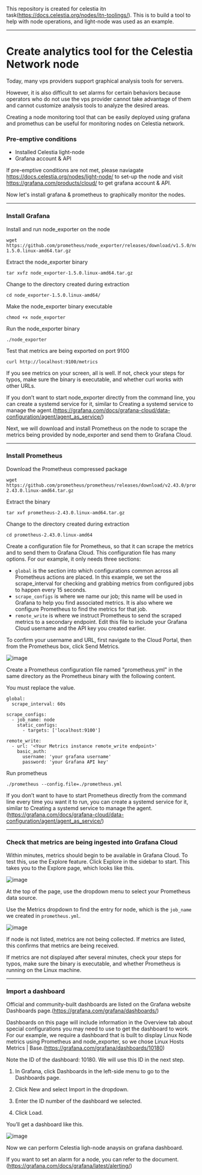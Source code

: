 This repository is created for celestia itn task(https://docs.celestia.org/nodes/itn-toolings/). This is to build a tool to help with node operations, and light-node was used as an example.

------------------------------------------------------
Create analytics tool for the Celestia Network node
===================

Today, many vps providers support graphical analysis tools for servers.

However, it is also difficult to set alarms for certain behaviors because operators who do not use the vps provider cannot take advantage of them and cannot customize analysis tools to analyze the desired areas.

Creating a node monitoring tool that can be easily deployed using grafana and promethus can be useful for monitoring nodes on Celestia network.

### Pre-emptive conditions
- Installed Celestia light-node 
- Grafana account & API

If pre-emptive conditions are not met, please naviagate https://docs.celestia.org/nodes/light-node/ to set-up the node and visit https://grafana.com/products/cloud/ to get grafana account & API.


Now let's install grafana & prometheus to graphically monitor the nodes.

---------------------------------------------
### Install Grafana    
   
Install and run node_exporter on the node

```
wget https://github.com/prometheus/node_exporter/releases/download/v1.5.0/node_exporter-1.5.0.linux-amd64.tar.gz
```

Extract the node_exporter binary

```
tar xvfz node_exporter-1.5.0.linux-amd64.tar.gz
```

Change to the directory created during extraction

```
cd node_exporter-1.5.0.linux-amd64/
```

Make the node_exporter binary executable

```
chmod +x node_exporter
```

Run the node_exporter binary

```
./node_exporter
```

Test that metrics are being exported on port 9100

```
curl http://localhost:9100/metrics
```
 
If you see metrics on your screen, all is well. If not, check your steps for typos, make sure the binary is executable, and whether curl works with other URLs.
 
If you don’t want to start node_exporter directly from the command line, you can create a systemd service for it, similar to Creating a systemd service to manage the agent.(https://grafana.com/docs/grafana-cloud/data-configuration/agent/agent_as_service/)
 
Next, we will download and install Prometheus on the node to scrape the metrics being provided by node_exporter and send them to Grafana Cloud.

----------------------
### Install Prometheus

Download the Prometheus compressed package

```
wget https://github.com/prometheus/prometheus/releases/download/v2.43.0/prometheus-2.43.0.linux-amd64.tar.gz
```

Extract the binary

```
tar xvf prometheus-2.43.0.linux-amd64.tar.gz
```

Change to the directory created during extraction

```
cd prometheus-2.43.0.linux-amd64
```

Create a configuration file for Prometheus, so that it can scrape the metrics and to send them to Grafana Cloud. This configuration file has many options. For our example, it only needs three sections:

 

- `global` is the section into which configurations common across all Prometheus actions are placed. In this example, we set the scrape_interval for checking and grabbing metrics from configured jobs to happen every 15 seconds.
- `scrape_configs` is where we name our job; this name will be used in Grafana to help you find associated metrics. It is also where we configure Prometheus to find the metrics for that job.
- `remote_write` is where we instruct Prometheus to send the scraped metrics to a secondary endpoint.
Edit this file to include your Grafana Cloud username and the API key you created earlier.
   
To confirm your username and URL, first navigate to the Cloud Portal, then from the Prometheus box, click Send Metrics.
   
![image](https://user-images.githubusercontent.com/90407222/232095130-9ef598a6-4577-455c-9550-ed92cae08bb4.png)
    
Create a Prometheus configuration file named "prometheus.yml" in the same directory as the Prometheus binary with the following content.
   
You must replace the value.

```
global:
  scrape_interval: 60s

scrape_configs:
  - job_name: node
    static_configs:
      - targets: ['localhost:9100']

remote_write:
  - url: '<Your Metrics instance remote_write endpoint>'
    basic_auth:
      username: 'your grafana username'
      password: 'your Grafana API key'
   ```
   
   Run prometheus
   
```
./prometheus --config.file=./prometheus.yml
```
   
If you don’t want to have to start Prometheus directly from the command line every time you want it to run, you can create a systemd service for it, similar to Creating a systemd service to manage the agent. (https://grafana.com/docs/grafana-cloud/data-configuration/agent/agent_as_service/)

---------------
### Check that metrics are being ingested into Grafana Cloud

Within minutes, metrics should begin to be available in Grafana Cloud. To test this, use the Explore feature. Click Explore in the sidebar to start. This takes you to the Explore page, which looks like this.
   
![image](https://user-images.githubusercontent.com/90407222/232097987-8818d774-cf26-4fe2-a396-6e2596d958f2.png)
   
At the top of the page, use the dropdown menu to select your Prometheus data source.

Use the Metrics dropdown to find the entry for node, which is the ```job_name``` we created in ```prometheus.yml```.
   
![image](https://user-images.githubusercontent.com/90407222/232098131-1e6176ba-14b3-40c1-8b50-088166dd39a3.png)
   
If node is not listed, metrics are not being collected. If metrics are listed, this confirms that metrics are being received.

If metrics are not displayed after several minutes, check your steps for typos, make sure the binary is executable, and whether Prometheus is running on the Linux machine.

---
### Import a dashboard

Official and community-built dashboards are listed on the Grafana website Dashboards page.(https://grafana.com/grafana/dashboards/)

Dashboards on this page will include information in the Overview tab about special configurations you may need to use to get the dashboard to work. For our example, we require a dashboard that is built to display Linux Node metrics using Prometheus and node_exporter, so we chose Linux Hosts Metrics | Base.(https://grafana.com/grafana/dashboards/10180)
   
Note the ID of the dashboard: 10180. We will use this ID in the next step.

1. In Grafana, click Dashboards in the left-side menu to go to the Dashboards page.

2. Click New and select Import in the dropdown.

3. Enter the ID number of the dashboard we selected.

4. Click Load.
   
You’ll get a dashboard like this.
   
![image](https://user-images.githubusercontent.com/90407222/232098865-cfa2b484-f73a-443a-9916-b419c33ac7cc.png)
   
Now we can perform Celestia ligh-node anaysis on grafana dashboard.
   
If you want to set an alarm for a node, you can refer to the document. (https://grafana.com/docs/grafana/latest/alerting/)
   
 
